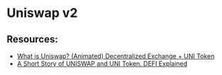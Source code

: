 # Uniswap v2

## Resources:
* [What is Uniswap? (Animated) Decentralized Exchange + UNI Token](https://www.youtube.com/watch?v=DLu35sIqVTM)
* [A Short Story of UNISWAP and UNI Token. DEFI Explained](https://www.youtube.com/watch?v=LpjMgS4OVzs)


